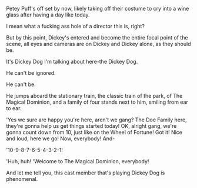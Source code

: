 Petey Puff's off set by now, likely taking off their costume to cry into a wine glass after having a day like today.

I mean what a fucking ass hole of a director this is, right?

But by this point, Dickey's entered and become the entire focal point of the scene, all eyes and cameras are on Dickey and Dickey alone, as they should be.

It's Dickey Dog I'm talking about here-the Dickey Dog.

He can't be ignored.

He can't be.

He jumps aboard the stationary train, the classic train of the park, of The Magical Dominion, and a family of four stands next to him, smiling from ear to ear.

'Yes we sure are happy you're here, aren't we gang? The Doe Family here, they're gonna help us get things started today! OK, alright gang, we're gonna count down from 10, just like on the Wheel of Fortune! Got it! Nice and loud, here we go! Now, everybody! And-

'10-9-8-7-6-5-4-3-2-1!

'Huh, huh! 'Welcome to The Magical Dominion, everybody!

And let me tell you, this cast member that's playing Dickey Dog is phenomenal.